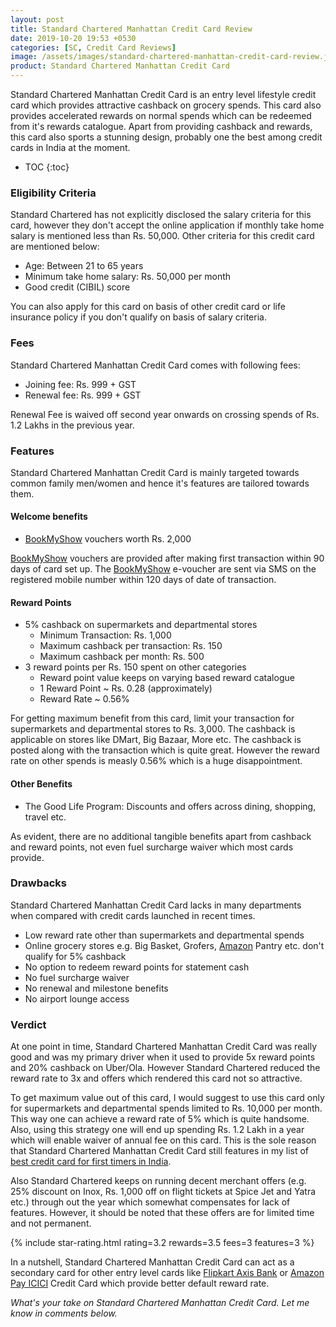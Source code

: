 ```yaml
---
layout: post
title: Standard Chartered Manhattan Credit Card Review
date: 2019-10-20 19:53 +0530
categories: [SC, Credit Card Reviews]
image: /assets/images/standard-chartered-manhattan-credit-card-review.jpg
product: Standard Chartered Manhattan Credit Card
---
```


Standard Chartered Manhattan Credit Card is an entry level lifestyle credit card which provides attractive cashback on grocery spends. This card also provides accelerated rewards on normal spends which can be redeemed from it's rewards catalogue. Apart from providing cashback and rewards, this card also sports a stunning design, probably one the best among credit cards in India at the moment.

<!-- prettier-ignore -->
* TOC
{:toc}

### Eligibility Criteria

Standard Chartered has not explicitly disclosed the salary criteria for this card, however they don't accept the online application if monthly take home salary is mentioned less than Rs. 50,000. Other criteria for this credit card are mentioned below:

- Age: Between 21 to 65 years
- Minimum take home salary: Rs. 50,000 per month
- Good credit (CIBIL) score

You can also apply for this card on basis of other credit card or life insurance policy if you don't qualify on basis of salary criteria.

### Fees

Standard Chartered Manhattan Credit Card comes with following fees:

- Joining fee: Rs. 999 + GST
- Renewal fee: Rs. 999 + GST

Renewal Fee is waived off second year onwards on crossing spends of Rs. 1.2 Lakhs in the previous year.

### Features

Standard Chartered Manhattan Credit Card is mainly targeted towards common family men/women and hence it's features are tailored towards them.

#### Welcome benefits

- [BookMyShow](https://l.cardinfo.in/bookmyshow) vouchers worth Rs. 2,000

[BookMyShow](https://l.cardinfo.in/bookmyshow) vouchers are provided after making first transaction within 90 days of card set up. The [BookMyShow](https://l.cardinfo.in/bookmyshow) e-voucher are sent via SMS on the registered mobile number within 120 days of date of transaction.

#### Reward Points

- 5% cashback on supermarkets and departmental stores
  - Minimum Transaction: Rs. 1,000
  - Maximum cashback per transaction: Rs. 150
  - Maximum cashback per month: Rs. 500
- 3 reward points per Rs. 150 spent on other categories
  - Reward point value keeps on varying based reward catalogue
  - 1 Reward Point ~ Rs. 0.28 (approximately)
  - Reward Rate ~ 0.56%

For getting maximum benefit from this card, limit your transaction for supermarkets and departmental stores to Rs. 3,000. The cashback is applicable on stores like DMart, Big Bazaar, More etc. The cashback is posted along with the transaction which is quite great. However the reward rate on other spends is measly 0.56% which is a huge disappointment.

#### Other Benefits

- The Good Life Program: Discounts and offers across dining, shopping, travel etc.

As evident, there are no additional tangible benefits apart from cashback and reward points, not even fuel surcharge waiver which most cards provide.

### Drawbacks

Standard Chartered Manhattan Credit Card lacks in many departments when compared with credit cards launched in recent times.

- Low reward rate other than supermarkets and departmental spends
- Online grocery stores e.g. Big Basket, Grofers, [Amazon](https://l.cardinfo.in/amazon) Pantry etc. don't qualify for 5% cashback
- No option to redeem reward points for statement cash
- No fuel surcharge waiver
- No renewal and milestone benefits
- No airport lounge access

### Verdict

At one point in time, Standard Chartered Manhattan Credit Card was really good and was my primary driver when it used to provide 5x reward points and 20% cashback on Uber/Ola. However Standard Chartered reduced the reward rate to 3x and offers which rendered this card not so attractive.

To get maximum value out of this card, I would suggest to use this card only for supermarkets and departmental spends limited to Rs. 10,000 per month. This way one can achieve a reward rate of 5% which is quite handsome. Also, using this strategy one will end up spending Rs. 1.2 Lakh in a year which will enable waiver of annual fee on this card. This is the sole reason that Standard Chartered Manhattan Credit Card still features in my list of [best credit card for first timers in India](/best-credit-cards-for-first-timers-in-india/).

Also Standard Chartered keeps on running decent merchant offers (e.g. 25% discount on Inox, Rs. 1,000 off on flight tickets at Spice Jet and Yatra etc.) through out the year which somewhat compensates for lack of features. However, it should be noted that these offers are for limited time and not permanent.

{% include star-rating.html rating=3.2 rewards=3.5 fees=3 features=3 %}

In a nutshell, Standard Chartered Manhattan Credit Card can act as a secondary card for other entry level cards like [Flipkart Axis Bank](/flipkart-axis-bank-credit-card-review-and-hands-on-experience/) or [Amazon Pay ICICI](/amazon-pay-icici-bank-credit-card-review/) Credit Card which provide better default reward rate.

_What's your take on Standard Chartered Manhattan Credit Card. Let me know in comments below._
